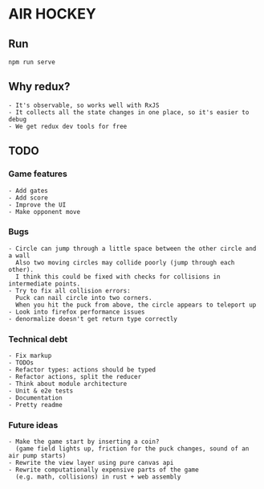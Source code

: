 # AIR HOCKEY

## Run

    npm run serve

## Why redux?

    - It's observable, so works well with RxJS
    - It collects all the state changes in one place, so it's easier to debug
    - We get redux dev tools for free

## TODO

### Game features

    - Add gates
    - Add score
    - Improve the UI
    - Make opponent move

### Bugs

    - Circle can jump through a little space between the other circle and a wall
      Also two moving circles may collide poorly (jump through each other).
      I think this could be fixed with checks for collisions in intermediate points.
    - Try to fix all collision errors:
      Puck can nail circle into two corners.
      When you hit the puck from above, the circle appears to teleport up
    - Look into firefox performance issues
    - denormalize doesn't get return type correctly

### Technical debt

    - Fix markup
    - TODOs
    - Refactor types: actions should be typed
    - Refactor actions, split the reducer
    - Think about module architecture
    - Unit & e2e tests
    - Documentation
    - Pretty readme

### Future ideas

    - Make the game start by inserting a coin?
      (game field lights up, friction for the puck changes, sound of an air pump starts)
    - Rewrite the view layer using pure canvas api
    - Rewrite computationally expensive parts of the game
      (e.g. math, collisions) in rust + web assembly
